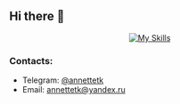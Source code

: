 ## Hi there 👋

<!--
**annakarpova9/annakarpova9** is a ✨ _special_ ✨ repository because its `README.md` (this file) appears on your GitHub profile.

Here are some ideas to get you started:

- 🔭 I’m currently working on ...
- 🌱 I’m currently learning ...
- 👯 I’m looking to collaborate on ...
- 🤔 I’m looking for help with ...
- 💬 Ask me about ...
- 📫 How to reach me: ...
- 😄 Pronouns: ...
- ⚡ Fun fact: ...
-->

<div align="center">
  
[![My Skills](https://skillicons.dev/icons?i=js,ts,html,css,scss,react,redux,git,npm,yarn,webpack,vite,jest,cypress,figma,docker&perline=8)](https://skillicons.dev)

</div>

<!--
## <div align="center">Github Stats</div>   
<div align="center">
<img src="https://github-readme-stats.vercel.app/api/top-langs?username=annakarpova9&locale=en&hide_title=false&layout=compact&card_width=600&langs_count=5&theme=dracula&hide_border=false&order=2" height="150" alt="languages graph"/>
</div>
-->

### Contacts: 
* Telegram: <a href="https://t.me/annettetk" target="_blank">@annettetk</a>
* Email: <a href="mailto:AnnetteTK@yandex.ru" target="_blank">annettetk@yandex.ru</a>
